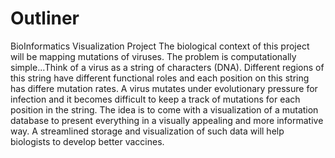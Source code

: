 # Outliner
BioInformatics Visualization Project
The biological context of this project will be mapping mutations of viruses. The problem is computationally simple...Think of a virus as a string of characters (DNA). Different regions of this string have different functional roles and each position on this string has 
differe mutation rates. A virus mutates under evolutionary pressure for infection and it becomes difficult to keep a track of mutations for each position in the string. The idea is to come with a visualization of a mutation database to present everything in a visually appealing and more informative way. A streamlined storage and visualization of such data will help biologists to develop better vaccines.
